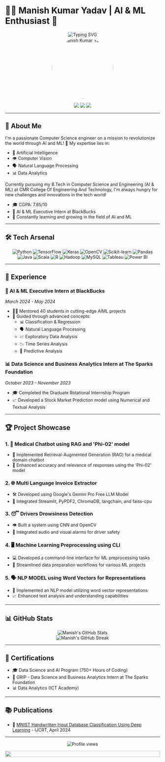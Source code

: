 # 👨‍💻 Manish Kumar Yadav | AI & ML Enthusiast 🚀

<div align="center">
  <img src="https://readme-typing-svg.herokuapp.com?font=Fira+Code&pause=1000&color=3BAFF7&center=true&vCenter=true&width=435&lines=Data+Scientist+%7C+Data+Analyst;AI+%26+ML+Enthusiast;Computer+Science+Engineer" alt="Typing SVG" />
</div>

<div align="center">
  <img src="https://www.canva.com/design/DAGMCWrXKpA/-docuJSk4xeURaj5b4AJ-w/edit?utm_content=DAGMCWrXKpA&utm_campaign=designshare&utm_medium=link2&utm_source=sharebutton" alt="Manish Kumar Yadav" width="200" style="border-radius: 50%;" />
</div>

<p align="center">
  <a href="https://www.linkedin.com/manishk002"><img src="https://img.shields.io/badge/-Manish_Kumar_Yadav-0077B5?style=for-the-badge&logo=Linkedin&logoColor=white"/></a>
  <a href="mailto:manishky1412@gmail.com"><img src="https://img.shields.io/badge/-manishky1412@gmail.com-D14836?style=for-the-badge&logo=Gmail&logoColor=white"/></a>
  <a href="https://github.com/manishk002"><img src="https://img.shields.io/badge/-manishk002-181717?style=for-the-badge&logo=GitHub&logoColor=white"/></a>
</p>

---

## 🧠 About Me

I'm a passionate Computer Science engineer on a mission to revolutionize the world through AI and ML! 🌟 My expertise lies in:

- 🤖 Artificial Intelligence
- 👁️ Computer Vision
- 🗣️ Natural Language Processing
- 📊 Data Analytics

Currently pursuing my B.Tech in Computer Science and Engineering (AI & ML) at CMR College Of Engineering And Technology, I'm always hungry for new challenges and innovations in the tech world!

- 🎓 CGPA: 7.85/10
- 💼 AI & ML Executive Intern at BlackBucks
- 🚀 Constantly learning and growing in the field of AI and ML

---

## 🛠️ Tech Arsenal

<p align="center">
  <img src="https://img.shields.io/badge/-Python-3776AB?style=for-the-badge&logo=python&logoColor=white" alt="Python" />
  <img src="https://img.shields.io/badge/-TensorFlow-FF6F00?style=for-the-badge&logo=tensorflow&logoColor=white" alt="TensorFlow" />
  <img src="https://img.shields.io/badge/-Keras-D00000?style=for-the-badge&logo=keras&logoColor=white" alt="Keras" />
  <img src="https://img.shields.io/badge/-OpenCV-5C3EE8?style=for-the-badge&logo=opencv&logoColor=white" alt="OpenCV" />
  <img src="https://img.shields.io/badge/-Scikit_Learn-F7931E?style=for-the-badge&logo=scikit-learn&logoColor=white" alt="Scikit-learn" />
  <img src="https://img.shields.io/badge/-Pandas-150458?style=for-the-badge&logo=pandas&logoColor=white" alt="Pandas" />
  <img src="https://img.shields.io/badge/-Java-007396?style=for-the-badge&logo=java&logoColor=white" alt="Java" />
  <img src="https://img.shields.io/badge/-Scala-DC322F?style=for-the-badge&logo=scala&logoColor=white" alt="Scala" />
  <img src="https://img.shields.io/badge/-R-276DC3?style=for-the-badge&logo=r&logoColor=white" alt="R" />
  <img src="https://img.shields.io/badge/-Hadoop-66CCFF?style=for-the-badge&logo=apache-hadoop&logoColor=black" alt="Hadoop" />
  <img src="https://img.shields.io/badge/-MySQL-4479A1?style=for-the-badge&logo=mysql&logoColor=white" alt="MySQL" />
  <img src="https://img.shields.io/badge/-Tableau-E97627?style=for-the-badge&logo=tableau&logoColor=white" alt="Tableau" />
  <img src="https://img.shields.io/badge/-Power_BI-F2C811?style=for-the-badge&logo=power-bi&logoColor=black" alt="Power BI" />
</p>

---

## 💼 Experience

### 🚀 AI & ML Executive Intern at BlackBucks
*March 2024 - May 2024*
- 🧑‍🏫 Mentored 40 students in cutting-edge AIML projects
- 🧠 Guided through advanced concepts:
  - 📊 Classification & Regression
  - 🗣️ Natural Language Processing
  - 📈 Exploratory Data Analysis
  - 📉 Time Series Analysis
  - 🔮 Predictive Analysis

### 📊 Data Science and Business Analytics Intern at The Sparks Foundation
*October 2023 - November 2023*
- 🎓 Completed the Graduate Rotational Internship Program
- 📈 Developed a Stock Market Prediction model using Numerical and Textual Analysis

---

## 🏆 Project Showcase

### 1. 🤖 Medical Chatbot using RAG and 'Phi-02' model
- 🧠 Implemented Retrieval-Augmented Generation (RAG) for a medical domain chatbot
- 🚀 Enhanced accuracy and relevance of responses using the 'Phi-02' model

### 2. 🌐 Multi Language Invoice Extractor
- 🛠️ Developed using Google's Gemini Pro Free LLM Model
- 🔧 Integrated Streamlit, PyPDF2, ChromaDB, langchain, and faiss-cpu

### 3. 😴 Drivers Drowsiness Detection
- 👁️ Built a system using CNN and OpenCV
- 🚨 Integrated audio and visual alarms for driver safety

### 4. 🖥️ Machine Learning Preprocessing using CLI
- 💻 Developed a command-line interface for ML preprocessing tasks
- 🚀 Streamlined data preparation workflows for various ML projects

### 5. 🗣️ NLP MODEL using Word Vectors for Representations
- 🧠 Implemented an NLP model utilizing word vector representations
- 📈 Enhanced text analysis and understanding capabilities

---

## 📊 GitHub Stats

<div align="center">
  <img src="https://github-readme-stats.vercel.app/api?username=manishk002&show_icons=true&theme=radical" alt="Manish's GitHub Stats" />
</div>

<div align="center">
  <img src="https://github-readme-streak-stats.herokuapp.com/?user=manishk002&theme=dark" alt="Manish's GitHub Streak" />
</div>

---

## 🏅 Certifications

- 🎓 Data Science and AI Program (750+ Hours of Coding)
- 🌟 GRIP - Data Science and Business Analytics Intern at The Sparks Foundation
- 📊 Data Analytics (ICT Academy)

---

## 📚 Publications

- 📝 [MNIST Handwritten Input Database Classification Using Deep Learning](https://www.ijcrt.org/papers/IJCRT2404494.pdf) - IJCRT, April 2024

---

<p align="center">
  <img src="https://komarev.com/ghpvc/?username=manishk002&color=blueviolet&style=for-the-badge&label=Profile+Views" alt="Profile views" />
</p>

<div align="center">
  <img src="https://i.imgur.com/dBaSKWF.gif" height="20" width="100%">
</div>

